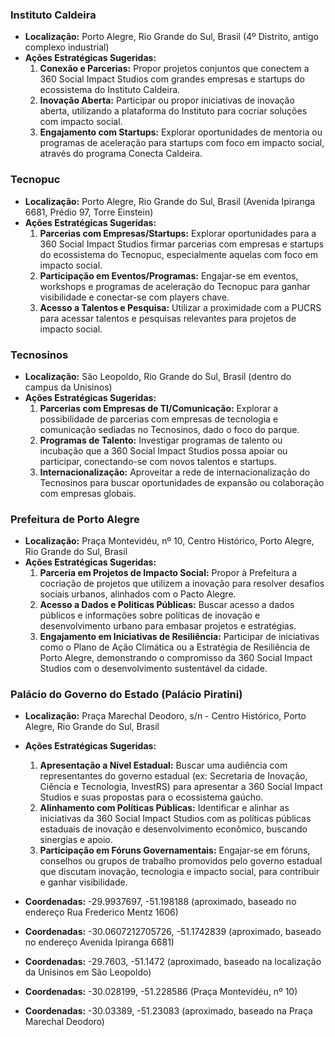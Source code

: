 ### Instituto Caldeira
- **Localização:** Porto Alegre, Rio Grande do Sul, Brasil (4º Distrito, antigo complexo industrial)
- **Ações Estratégicas Sugeridas:**
    1.  **Conexão e Parcerias:** Propor projetos conjuntos que conectem a 360 Social Impact Studios com grandes empresas e startups do ecossistema do Instituto Caldeira.
    2.  **Inovação Aberta:** Participar ou propor iniciativas de inovação aberta, utilizando a plataforma do Instituto para cocriar soluções com impacto social.
    3.  **Engajamento com Startups:** Explorar oportunidades de mentoria ou programas de aceleração para startups com foco em impacto social, através do programa Conecta Caldeira.



### Tecnopuc
- **Localização:** Porto Alegre, Rio Grande do Sul, Brasil (Avenida Ipiranga 6681, Prédio 97, Torre Einstein)
- **Ações Estratégicas Sugeridas:**
    1.  **Parcerias com Empresas/Startups:** Explorar oportunidades para a 360 Social Impact Studios firmar parcerias com empresas e startups do ecossistema do Tecnopuc, especialmente aquelas com foco em impacto social.
    2.  **Participação em Eventos/Programas:** Engajar-se em eventos, workshops e programas de aceleração do Tecnopuc para ganhar visibilidade e conectar-se com players chave.
    3.  **Acesso a Talentos e Pesquisa:** Utilizar a proximidade com a PUCRS para acessar talentos e pesquisas relevantes para projetos de impacto social.



### Tecnosinos
- **Localização:** São Leopoldo, Rio Grande do Sul, Brasil (dentro do campus da Unisinos)
- **Ações Estratégicas Sugeridas:**
    1.  **Parcerias com Empresas de TI/Comunicação:** Explorar a possibilidade de parcerias com empresas de tecnologia e comunicação sediadas no Tecnosinos, dado o foco do parque.
    2.  **Programas de Talento:** Investigar programas de talento ou incubação que a 360 Social Impact Studios possa apoiar ou participar, conectando-se com novos talentos e startups.
    3.  **Internacionalização:** Aproveitar a rede de internacionalização do Tecnosinos para buscar oportunidades de expansão ou colaboração com empresas globais.



### Prefeitura de Porto Alegre
- **Localização:** Praça Montevidéu, nº 10, Centro Histórico, Porto Alegre, Rio Grande do Sul, Brasil
- **Ações Estratégicas Sugeridas:**
    1.  **Parceria em Projetos de Impacto Social:** Propor à Prefeitura a cocriação de projetos que utilizem a inovação para resolver desafios sociais urbanos, alinhados com o Pacto Alegre.
    2.  **Acesso a Dados e Políticas Públicas:** Buscar acesso a dados públicos e informações sobre políticas de inovação e desenvolvimento urbano para embasar projetos e estratégias.
    3.  **Engajamento em Iniciativas de Resiliência:** Participar de iniciativas como o Plano de Ação Climática ou a Estratégia de Resiliência de Porto Alegre, demonstrando o compromisso da 360 Social Impact Studios com o desenvolvimento sustentável da cidade.



### Palácio do Governo do Estado (Palácio Piratini)
- **Localização:** Praça Marechal Deodoro, s/n - Centro Histórico, Porto Alegre, Rio Grande do Sul, Brasil
- **Ações Estratégicas Sugeridas:**
    1.  **Apresentação a Nível Estadual:** Buscar uma audiência com representantes do governo estadual (ex: Secretaria de Inovação, Ciência e Tecnologia, InvestRS) para apresentar a 360 Social Impact Studios e suas propostas para o ecossistema gaúcho.
    2.  **Alinhamento com Políticas Públicas:** Identificar e alinhar as iniciativas da 360 Social Impact Studios com as políticas públicas estaduais de inovação e desenvolvimento econômico, buscando sinergias e apoio.
    3.  **Participação em Fóruns Governamentais:** Engajar-se em fóruns, conselhos ou grupos de trabalho promovidos pelo governo estadual que discutam inovação, tecnologia e impacto social, para contribuir e ganhar visibilidade.



- **Coordenadas:** -29.9937697, -51.198188 (aproximado, baseado no endereço Rua Frederico Mentz 1606)




- **Coordenadas:** -30.0607212705726, -51.1742839 (aproximado, baseado no endereço Avenida Ipiranga 6681)




- **Coordenadas:** -29.7603, -51.1472 (aproximado, baseado na localização da Unisinos em São Leopoldo)




- **Coordenadas:** -30.028199, -51.228586 (Praça Montevidéu, nº 10)




- **Coordenadas:** -30.03389, -51.23083 (aproximado, baseado na Praça Marechal Deodoro)


